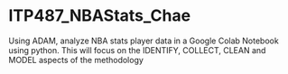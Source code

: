 # ITP487_NBAStats_Chae
Using ADAM, analyze NBA stats player data in a Google Colab Notebook using python. This will focus on the IDENTIFY, COLLECT, CLEAN and MODEL aspects of the methodology
